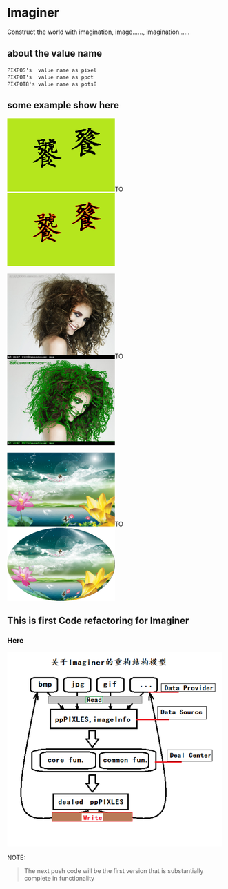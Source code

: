 # Imaginer

 Construct the world with imagination, image......, imagination......

## about the value name

    PIXPOS's  value name as pixel
    PIXPOT's  value name as ppot
    PIXPOT8's value name as pots8

## some example show here

<img src="./doc/old1.bmp" width="250"/>TO<img src="./doc/result.bmp" width="250"/>

<img src="./doc/old3.bmp" width="250"/>TO<img src="./doc/result3.bmp" width="250"/>

<img src="./doc/old2.bmp" width="250"/>TO<img src="./doc/result2.bmp" width="250"/>

## This is first Code refactoring for Imaginer

### Here

<img src="./doc/Imaginer recode.bmp" width="500" />

NOTE:

>The next push code will be the first version that is substantially complete in functionality
